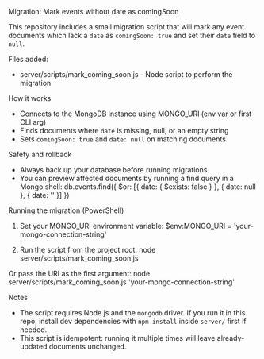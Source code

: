 Migration: Mark events without date as comingSoon

This repository includes a small migration script that will mark any event documents
which lack a `date` as `comingSoon: true` and set their `date` field to `null`.

Files added:
- server/scripts/mark_coming_soon.js  - Node script to perform the migration

How it works
- Connects to the MongoDB instance using MONGO_URI (env var or first CLI arg)
- Finds documents where `date` is missing, null, or an empty string
- Sets `comingSoon: true` and `date: null` on matching documents

Safety and rollback
- Always back up your database before running migrations.
- You can preview affected documents by running a find query in a Mongo shell:
  db.events.find({ $or: [{ date: { $exists: false } }, { date: null }, { date: '' }] })

Running the migration (PowerShell)
1) Set your MONGO_URI environment variable:
   $env:MONGO_URI = 'your-mongo-connection-string'

2) Run the script from the project root:
   node server/scripts/mark_coming_soon.js

Or pass the URI as the first argument:
   node server/scripts/mark_coming_soon.js 'your-mongo-connection-string'

Notes
- The script requires Node.js and the `mongodb` driver. If you run it in this repo,
  install dev dependencies with `npm install` inside `server/` first if needed.
- This script is idempotent: running it multiple times will leave already-updated
  documents unchanged.
